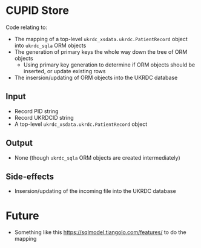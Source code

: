 # CUPID Store

Code relating to:

- The mapping of a top-level `ukrdc_xsdata.ukrdc.PatientRecord` object into `ukrdc_sqla` ORM objects
- The generation of primary keys the whole way down the tree of ORM objects
  - Using primary key generation to determine if ORM objects should be inserted, or update existing rows
- The insersion/updating of ORM objects into the UKRDC database

## Input

- Record PID string
- Record UKRDCID string
- A top-level `ukrdc_xsdata.ukrdc.PatientRecord` object

## Output

- None (though `ukrdc_sqla` ORM objects are created intermediately)

## Side-effects

- Insersion/updating of the incoming file into the UKRDC database


# Future 

- Something like this https://sqlmodel.tiangolo.com/features/ to do the mapping
